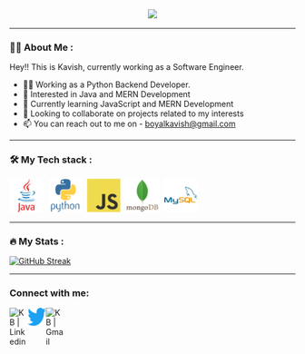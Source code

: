 <div id="header" align="center">
  <img src="https://media.giphy.com/media/5ndklThG9vUUdTmgMn/giphy.gif" width="80"/>
</div>

---

### :man_technologist: About Me :
Hey!! This is Kavish, currently working as a Software Engineer.
<!---
//- 👋 Hey, I’m Kavish Boyal(@universekavish). 
--->
- 🧑‍💻 Working as a Python Backend Developer.
- 👀 Interested in Java and MERN Development
- 🌱 Currently learning JavaScript and MERN Development
- 💞️ Looking to collaborate on projects related to my interests
- 📫 You can reach out to me on - boyalkavish@gmail.com

<!---
universekavish/universekavish is a ✨ special ✨ repository because its `README.md` (this file) appears on your GitHub profile.
You can click the Preview link to take a look at your changes.
--->
---

### :hammer_and_wrench: My Tech stack :
<div>
  <img src="https://github.com/devicons/devicon/blob/master/icons/java/java-original-wordmark.svg" title="Java" alt="Java" width="60" height="60"/>&nbsp;
  <img src="https://github.com/devicons/devicon/blob/master/icons/python/python-original-wordmark.svg" title="Python" alt="React" width="60" height="60"/>&nbsp;
  <!---
  <img src="https://github.com/devicons/devicon/blob/master/icons/spring/spring-original-wordmark.svg" title="Spring" alt="Spring" width="40" height="40"/>&nbsp;
  <img src="https://github.com/devicons/devicon/blob/master/icons/flutter/flutter-original.svg" title="Flutter" alt="Flutter" width="40" height="40"/>&nbsp;
  <img src="https://github.com/devicons/devicon/blob/master/icons/redux/redux-original.svg" title="Redux" alt="Redux " width="40" height="40"/>&nbsp;
  <img src="https://github.com/devicons/devicon/blob/master/icons/css3/css3-plain-wordmark.svg"  title="CSS3" alt="CSS" width="40" height="40"/>&nbsp;
  <img src="https://github.com/devicons/devicon/blob/master/icons/html5/html5-original.svg" title="HTML5" alt="HTML" width="40" height="40"/>&nbsp;
--->
  <img src="https://github.com/devicons/devicon/blob/master/icons/javascript/javascript-original.svg" title="JavaScript" alt="JavaScript" width="60" height="60"/>&nbsp;
  <img src="https://github.com/devicons/devicon/blob/master/icons/mongodb/mongodb-original-wordmark.svg" title="MongoDB" alt="MongoDB" width="60" height="60"/>&nbsp;
  <img src="https://github.com/devicons/devicon/blob/master/icons/mysql/mysql-original-wordmark.svg" title="MySQL" alt="MySQL" width="60" height="60"/>&nbsp;
<!---
  <img src="https://github.com/devicons/devicon/blob/master/icons/firebase/firebase-plain-wordmark.svg" title="Firebase" alt="Firebase" width="40" height="40"/>&nbsp;
  <img src="https://github.com/devicons/devicon/blob/master/icons/mysql/mysql-original-wordmark.svg" title="MySQL"  alt="MySQL" width="40" height="40"/>&nbsp;
  <img src="https://github.com/devicons/devicon/blob/master/icons/nodejs/nodejs-original-wordmark.svg" title="NodeJS" alt="NodeJS" width="40" height="40"/>&nbsp;
  <img src="https://github.com/devicons/devicon/blob/master/icons/amazonwebservices/amazonwebservices-plain-wordmark.svg" title="AWS" alt="AWS" width="40" height="40"/>&nbsp;
  <img src="https://github.com/devicons/devicon/blob/master/icons/git/git-original-wordmark.svg" title="Git" **alt="Git" width="40" height="40"/>
--->
</div>


---

### :fire: My Stats :
[![GitHub Streak](http://github-readme-streak-stats.herokuapp.com?user=universekavish&theme=dark&background=000000)](https://git.io/streak-stats)
<!---
[![Top Langs](https://github-readme-stats.vercel.app/api/top-langs/?username=universekavish&layout=compact&theme=vision-friendly-dark)](https://github.com/anuraghazra/github-readme-stats)

![GitHub stats](https://github-readme-stats.vercel.app/api?username=universekavish&theme=shades-of-black&show_icons=true)
--->
---
  
### Connect with me:

<a href="https://www.linkedin.com/in/kavishboyal/">
    <img align="left" alt="K B | Linkedin" width="32px" src="https://img.icons8.com/color/344/linkedin-circled--v1.png" />
  </a>
  <a href="https://twitter.com/kavish_boyal">
    <img align="left" alt="K B | Twitter" width="32px" src="https://github.com/devicons/devicon/blob/master/icons/twitter/twitter-original.svg" />
  </a>
  <a href="mailto:boyalkavish@gmail.com">
    <img align="left" alt="K B | Gmail" width="32px" src="https://img.icons8.com/fluency/344/email-open.png" />
  </a>
<br />
